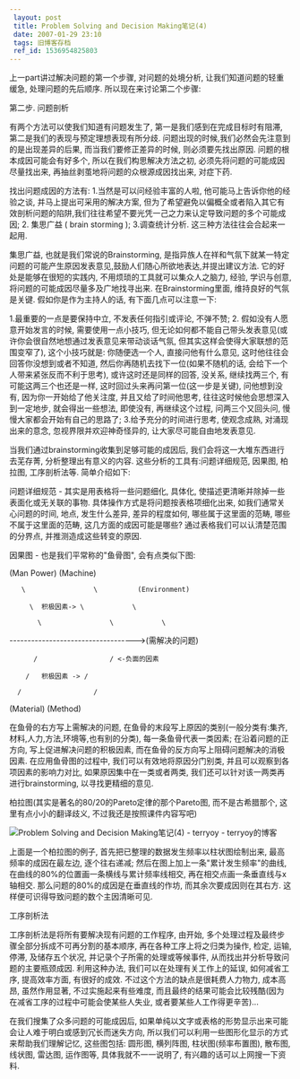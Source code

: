 ```yaml
---
 layout: post
 title: Problem Solving and Decision Making笔记(4)
 date: 2007-01-29 23:10
 tags: 旧博客存档
 ref_id: 1536954825803
---
```

上一part讲过解决问题的第一个步骤, 对问题的处境分析, 让我们知道问题的轻重缓急, 处理问题的先后顺序. 所以现在来讨论第二个步骤:



第二步. 问题剖析



有两个方法可以使我们知道有问题发生了, 第一是我们感到在完成目标时有阻滞, 第二是我们的表现与预定理想表现有所分歧.
问题出现的时候,我们必然会先注意到的是出现差异的后果, 而当我们要修正差异的时候, 则必须要先找出原因. 问题的根本成因可能会有好多个,
所以在我们构思解决方法之初, 必须先将问题的可能成因尽量找出来, 再抽丝剥茧地将问题的众根源成因找出来, 对症下药.



找出问题成因的方法有: 1.当然是可以问经验丰富的人啦, 他可能马上告诉你他的经验之谈, 并马上提出可采用的解决方案,
但为了希望避免以偏概全或者陷入其它有效剖析问题的陷阱,我们往往希望不要光凭一己之力来认定导致问题的多个可能成因; 2. 集思广益 ( brain
storming ); 3.调查统计分析. 这三种方法往往会合起来一起用.



集思广益, 也就是我们常说的Brainstorming,
是指异族人在祥和气氛下就某一特定问题的可能产生原因发表意见,鼓励人们随心所欲地表达,并提出建议方法. 它的好处是能够在很短的实践内,
不用烦琐的工具就可以集众人之脑力, 经验, 学识与创意, 将问题的可能成因尽量多及广地找寻出来. 在Brainstorming里面, 维持良好的气氛是关键.
假如你是作为主持人的话, 有下面几点可以注意一下:

1.最重要的一点是要保持中立, 不发表任何指引或评论, 不弹不赞; 2. 假如没有人愿意开始发言的时候, 需要使用一点小技巧,
但无论如何都不能自己带头发表意见(或许你会很自然地想通过发表意见来带动谈话气氛, 但其实这样会使得大家联想的范围变窄了), 这个小技巧就是:
你随便选一个人, 直接问他有什么意见, 这时他往往会回答你没想到或者不知道, 然后你再随机去找下一位(如果不随机的话,
会给下一个人带来紧张反而不利于思考), 或许这时还是同样的回答, 没关系, 继续找两三个, 有可能这两三个也还是一样,
这时回过头来再问第一位(这一步是关键), 问他想到没有, 因为你一开始给了他关注度, 并且又给了时间他思考, 往往这时候他会思想深入到一定地步,
就会得出一些想法, 即使没有, 再继续这个过程, 问两三个又回头问, 慢慢大家都会开始有自己的思路了;  3.给予充分的时间进行思考, 使观念成熟,
对涌现出来的意念, 忽视界限并欢迎神奇怪异的, 让大家尽可能自由地发表意见.



当我们通过brainstorming收集到足够可能的成因后, 我们会将这一大堆东西进行去芜存菁, 分析整理出有意义的内容. 这些分析的工具有:问题详细规范,
因果图, 柏拉图, 工序剖析法等. 简单介绍如下:



问题详细规范 - 其实是用表格将一些问题细化, 具体化, 使描述更清晰并除掉一些表面化或无关联的事物. 具体操作方式是将问题按表格项细化出来,
如我们通常关心问题的时间, 地点, 发生什么差异, 差异的程度如何, 哪些属于这里面的范畴, 哪些不属于这里面的范畴, 这几方面的成因可能是哪些?
通过表格我们可以认清楚范围的分界点, 并推测造成这些转变的原因.



因果图 - 也是我们平常称的"鱼骨图", 会有点类似下图:

(Man Power)   (Machine)

       \                 \          (Environment)

         \  积极因素-> \            \

           \                 \            \

\----------------------------------->(需解决的问题)

          /                  / <-负面的因素

        /   积极因素 -> /

      /                  /

(Material)    (Method)  

在鱼骨的右方写上需解决的问题, 在鱼骨的末段写上原因的类别(一般分类有:集齐, 材料,人力,方法,环境等,也有别的分类), 每一条鱼骨代表一类因素;
在沿着问题的正方向, 写上促进解决问题的积极因素, 而在鱼骨的反方向写上阻碍问题解决的消极因素. 在应用鱼骨图的过程中, 我们可以有效地将原因分门别类,
并且可以观察到各项因素的影响力对比, 如果原因集中在一类或者两类, 我们还可以针对该一两类再进行brainstorming, 以寻找更精细的意见.



柏拉图(其实是著名的80/20的Pareto定律的那个Pareto图, 而不是古希腊那个, 这里有点小小的翻译歧义, 不过我还是按照课件内容写吧)

![Problem Solving and Decision Making笔记\(4\) - terryoy -
terryoy的博客](http://imglf3.nosdn0.126.net/img/d3RhVFdGTXZTU3FWYjUvU0NEZTFhaTM1aUY5ckZnS2lVUENkNHVBVzM4Rkhrckt6ZEJyWm53PT0.gif)

 上面是一个柏拉图的例子, 首先把已整理的数据发生频率以柱状图绘制出来, 最高频率的成因在最左边, 逐个往右递减;
然后在图上加上一条"累计发生频率"的曲线, 在曲线的80%的位置画一条横线与累计频率线相交, 再在相交点画一条垂直线与x轴相交.
那么问题的80%的成因是在垂直线的作坊, 而其余次要成因则在其右方. 这样便可识得导致问题的数个主因清晰可见.



工序剖析法

工序剖析法是将所有要解决现有问题的工作程序, 由开始, 多个处理过程及最终步骤全部分拆成不可再分割的基本顺序, 再在各种工序上将之归类为操作, 检定,
运输, 停滞, 及储存五个状况, 并记录个子所需的处理或等候事件, 从而找出并分析导致问题的主要瓶颈成因. 利用这种办法, 我们可以在处理有关工作上的延误,
如何减省工序, 提高效率方面, 有很好的成效. 不过这个方法的缺点是很耗费人力物力, 成本高昂, 虽然作用显著, 不过实施起来有些难度,
而且最终的结果可能会比较残酷(因为在减省工序的过程中可能会使某些人失业, 或者要某些人工作得更辛苦)...



在我们搜集了众多问题的可能成因后, 如果单纯以文字或表格的形势显示出来可能会让人难于明白或感到冗长而迷失方向,
所以我们可以利用一些图形化显示的方式来帮助我们理解记忆, 这些图包括: 圆形图, 横列阵图, 柱状图(频率布置图), 散布图, 线状图, 雷达图,
运作图等, 具体我就不一一说明了, 有兴趣的话可以上网搜一下资料.

